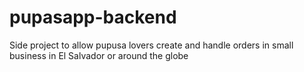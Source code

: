 # pupasapp-backend
Side project to allow pupusa lovers create and handle orders in small business in El Salvador or around the globe
